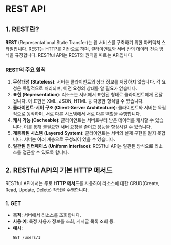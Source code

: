# REST API

## 1. REST란?

**REST** (Representational State Transfer)는 웹 서비스를 구축하기 위한 아키텍처 스타일입니다. REST는 HTTP를 기반으로 하며, 클라이언트와 서버 간의 데이터 전송 방식을 규정합니다. RESTful API는 REST의 원칙을 따르는 API입니다.

### REST의 주요 원칙
1. **무상태성 (Stateless)**: 서버는 클라이언트의 상태 정보를 저장하지 않습니다. 각 요청은 독립적으로 처리되며, 이전 요청의 상태를 알 필요가 없습니다.
2. **표현 (Representation)**: 리소스는 서버에서 표현된 형태로 클라이언트에게 전달됩니다. 이 표현은 XML, JSON, HTML 등 다양한 형식일 수 있습니다.
3. **클라이언트-서버 구조 (Client-Server Architecture)**: 클라이언트와 서버는 독립적으로 동작하며, 서로 다른 시스템에서 서로 다른 역할을 수행합니다.
4. **캐시 가능 (Cacheable)**: 클라이언트는 서버로부터 받은 데이터를 캐시할 수 있습니다. 이를 통해 불필요한 서버 요청을 줄이고 성능을 향상시킬 수 있습니다.
5. **계층화된 시스템 (Layered System)**: 클라이언트는 서버의 실제 구현을 알지 못합니다. 서버는 여러 계층으로 구성되어 있을 수 있습니다.
6. **일관된 인터페이스 (Uniform Interface)**: RESTful API는 일관된 방식으로 리소스를 접근할 수 있도록 합니다.

## 2. RESTful API의 기본 HTTP 메서드

RESTful API에서는 주로 **HTTP 메서드**를 사용하여 리소스에 대한 CRUD(Create, Read, Update, Delete) 작업을 수행합니다.

### 1. GET
- **목적**: 서버에서 리소스를 조회합니다.
- **사용 예**: 특정 사용자 정보를 조회, 게시글 목록 조회 등.
- **예시**:
  ```http
  GET /users/1
